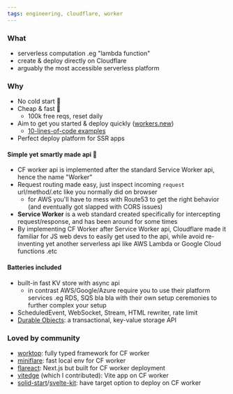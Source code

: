 ```yaml
---
tags: engineering, cloudflare, worker
---
```


### What

- serverless computation .eg "lambda function"
- create & deploy directly on Cloudflare
- arguably the most accessible serverless platform

### Why

- No cold start 🚀
- Cheap & fast 💸
  - 100k free reqs, reset daily
- Aim to get you started & deploy quickly ([workers.new](https://workers.new/))
  - [10-lines-of-code examples](https://developers.cloudflare.com/workers/examples)
- Perfect deploy platform for SSR apps

#### Simple yet smartly made api 🎯

- CF worker api is implemented after the standard Service Worker api, hence the
  name "Worker"
- Request routing made easy, just inspect incoming `request` url/method/.etc
  like you normally did on browser
  - for AWS you'll have to mess with Route53 to get the right behavior (and
    eventually got slapped with CORS issues)
- **Service Worker** is a web standard created specifically for intercepting
  request/response, and has been around for some times
- By implementing CF Worker after Service Worker api, Cloudflare made it
  familiar for JS web devs to easily get used to the api, while avoid
  re-inventing yet another serverless api like AWS Lambda or Google Cloud
  functions .etc

#### Batteries included

- built-in fast KV store with async api
  - in contrast AWS/Google/Azure require you to use their platform services .eg
    RDS, SQS bla bla with their own setup ceremonies to further complex your
    setup
- ScheduledEvent, WebSocket, Stream, HTML rewriter, rate limit
- [Durable Objects](https://developers.cloudflare.com/workers/runtime-apis/durable-objects):
  a transactional, key-value storage API

### Loved by community

- [worktop](https://github.com/lukeed/worktop): fully typed framework for CF
  worker
- [miniflare](https://github.com/mrbbot/miniflare): fast local env for CF worker
- [flareact](https://flareact.com/): Next.js but built for CF worker deployment
- [vitedge](https://github.com/frandiox/vitedge) (which I contributed): Vite app
  on CF worker
- [solid-start](https://github.com/solidjs/solid-start)/[svelte-kit](https://kit.svelte.dev/):
  have target option to deploy on CF worker

